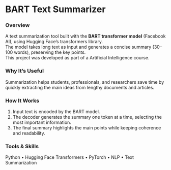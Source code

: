 # BART Text Summarizer

### Overview
A text summarization tool built with the **BART transformer model** (Facebook AI), using Hugging Face’s transformers library.  
The model takes long text as input and generates a concise summary (30–100 words), preserving the key points.  
This project was developed as part of a Artificial Intelligence course.  

### Why It’s Useful
Summarization helps students, professionals, and researchers save time by quickly extracting the main ideas from lengthy documents and articles.  

### How It Works
1. Input text is encoded by the BART model.  
2. The decoder generates the summary one token at a time, selecting the most important information.  
3. The final summary highlights the main points while keeping coherence and readability.  

### Tools & Skills
Python • Hugging Face Transformers • PyTorch • NLP • Text Summarization  
